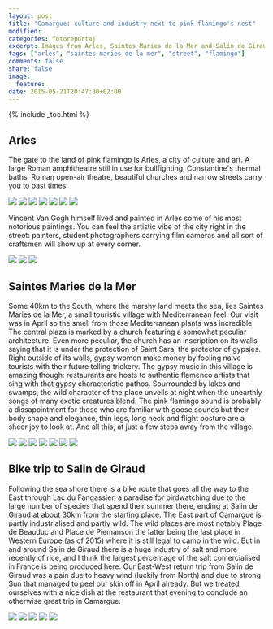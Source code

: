 ```yaml
---
layout: post
title: "Camargue: culture and industry next to pink flamingo's nest"
modified:
categories: fotoreportaj
excerpt: Images from Arles, Saintes Maries de la Mer and Salin de Giraud, Camargue, Southern France 
tags: ["arles", "saintes maries de la mer", "street", "flamingo"]
comments: false
share: false
image:
  feature:
date: 2015-05-21T20:47:30+02:00
---
```

{% include _toc.html %}

## Arles
The gate to the land of pink flamingo is Arles, a city of culture and art. A large Roman amphitheatre still in use for bullfighting, Constantine's thermal baths, Roman open-air theatre, beautiful churches and narrow streets carry you to past times.

<div class="galleria">
	<img src="/images/camargue/0000.jpg"/>
	<img src="/images/camargue/0001.jpg"/>
	<img src="/images/camargue/0002.jpg"/>
	<img src="/images/camargue/0004.jpg"/>
	<img src="/images/camargue/0005.jpg"/>
	<img src="/images/camargue/0009.jpg"/>
	<img src="/images/camargue/0022.jpg"/>
</div>

Vincent Van Gogh himself lived and painted in Arles some of his most notorious paintings. You can feel the artistic vibe of the city right in the street: painters, student photographers carrying film cameras and all sort of craftsmen will show up at every corner. 

<div class="galleria">
	<img src="/images/camargue/0007.jpg"/>
	<img src="/images/camargue/0003.jpg"/>
	<img src="/images/camargue/0008.jpg"/>
</div>

## Saintes Maries de la Mer
Some 40km to the South, where the marshy land meets the sea, lies Saintes Maries de la Mer, a small touristic village with Mediterranean feel. Our visit was in April so the smell from those Mediterranean plants was incredible. The central plaza is marked by a church featuring a somewhat peculiar architecture. Even more peculiar, the church has an inscription on its walls saying that it is under the protection of Saint Sara, the protector of gypsies. Right outside of its walls, gypsy women make money by fooling naive tourists with their future telling trickery. The gypsy music in this village is amazing though: restaurants are hosts to authentic flamenco artists that sing with that gypsy characteristic pathos. Sourrounded by lakes and swamps, the wild character of the place unveils at night when the unearthly songs of many exotic creatures blend. The pink flamingo sound is probably a dissapointment for those who are familiar with goose sounds but their body shape and elegance, thin legs, long neck and flight posture are a sheer joy to look at. And all this, at just a few steps away from the village. 

<div class="galleria">
	<img src="/images/camargue/0010.jpg"/>
	<img src="/images/camargue/0011.jpg"/>
	<img src="/images/camargue/0012.jpg"/>
	<img src="/images/camargue/0013.jpg"/>
	<img src="/images/camargue/0014.jpg"/>
	<img src="/images/camargue/0015.jpg"/>
	<img src="/images/camargue/0016.jpg"/>
</div>

## Bike trip to Salin de Giraud
Following the sea shore there is a bike route that goes all the way to the East through Lac du Fangassier, a paradise for birdwatching due to the large number of species that spend their summer there, ending at Salin de Giraud at about 30km from the starting place. The East part of Camargue is partly industrialised and partly wild. The wild places are most notably Plage de Beauduc and Place de Piemanson the latter being the last place in Western Europe (as of 2015) where it is still legal to camp in the wild. But in and around Salin de Giraud there is a huge industry of salt and more recently of rice, and I think the largest percentage of the salt comercialised in France is being produced here. Our East-West return trip from Salin de Giraud was a pain due to heavy wind (luckily from North) and due to strong Sun that managed to peel our skin off in April already. But we treated ourselves with a nice dish at the restaurant that evening to conclude an otherwise great trip in Camargue. 

<div class="galleria">
	<img src="/images/camargue/0017.jpg"/>
	<img src="/images/camargue/0018.jpg"/>
	<img src="/images/camargue/0019.jpg"/>
	<img src="/images/camargue/0021.jpg"/>
	<img src="/images/camargue/0020.jpg"/>
</div>
